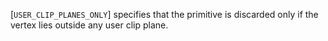 [`USER_CLIP_PLANES_ONLY`] specifies that
the primitive is discarded only if the vertex lies outside any user clip
plane.